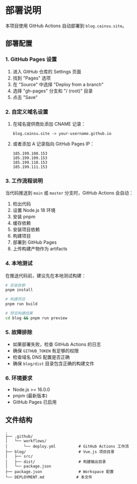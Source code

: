 # 部署说明

本项目使用 GitHub Actions 自动部署到 `blog.cainsu.site`。

## 部署配置

### 1. GitHub Pages 设置

1. 进入 GitHub 仓库的 Settings 页面
2. 找到 "Pages" 选项
3. 在 "Source" 中选择 "Deploy from a branch"
4. 选择 "gh-pages" 分支和 "/ (root)" 目录
5. 点击 "Save"

### 2. 自定义域名设置

1. 在域名提供商处添加 CNAME 记录：
   ```
   blog.cainsu.site -> your-username.github.io
   ```

2. 或者添加 A 记录指向 GitHub Pages IP：
   ```
   185.199.108.153
   185.199.109.153
   185.199.110.153
   185.199.111.153
   ```

### 3. 工作流程说明

当代码推送到 `main` 或 `master` 分支时，GitHub Actions 会自动：

1. 检出代码
2. 设置 Node.js 18 环境
3. 安装 pnpm
4. 缓存依赖
5. 安装项目依赖
6. 构建项目
7. 部署到 GitHub Pages
8. 上传构建产物作为 artifacts

### 4. 本地测试

在推送代码前，建议先在本地测试构建：

```bash
# 安装依赖
pnpm install

# 构建项目
pnpm run build

# 预览构建结果
cd blog && pnpm run preview
```

### 5. 故障排除

- 如果部署失败，检查 GitHub Actions 的日志
- 确保 `GITHUB_TOKEN` 有足够的权限
- 检查域名 DNS 配置是否正确
- 确保 `blog/dist` 目录包含正确的构建文件

### 6. 环境要求

- Node.js >= 16.0.0
- pnpm (最新版本)
- GitHub Pages 已启用

## 文件结构

```
.
├── .github/
│   └── workflows/
│       └── deploy.yml          # GitHub Actions 工作流
├── blog/                       # Vue.js 项目目录
│   ├── src/
│   ├── dist/                   # 构建输出目录
│   └── package.json
├── package.json                # Workspace 配置
└── DEPLOYMENT.md              # 本文件
```
